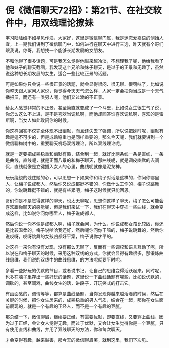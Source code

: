 # 倪《微信聊天72招》：第21节、在社交软件中，用双线理论撩妹

宇习陆陆维不如星风作浪，大家好，这里是微信聊门属，我是迷恋爱嘉语的创始人宜，上一期我们讲到了微信聊门中，如何进行在聊天中进行三选，昨天就有个哥们跟我说，你哥，我想找一个能够长期发展的女朋友。

不和他聊了很多话题，可是我怎么觉得他越来越冷淡，不想理我了呢，他给我看了他和妹子的聊天截图，我发现这个兄弟和妹子聊天，是过于的正景和无趣了，虽然说这种想长期发展的女生，适合一些比较正景的话题。

可是如果你只会说一些很正景的话题，就会显得很闷、很无聊、很罚味了，比如说你整天跟人家问人家说，你觉得今天天气怎么样，人家一定会把你当成是一个天气播报员，而还有一类男人呢，他们又过渡的不正景。

给女人感觉非常的不正景，甚至简直就变成了一个斗壁，比如说女生很生气了说，你怎么这么不上进，是不是喜欢当调私啊，而他却回答谁喜欢调私啊，喜欢的是雷斯啊，当女人如此致问你的时候。

你这样回答不仅完全体现不出幽默，而且还失去了强调，所以说把妹时呢，幽默有趣是逼不可少的，但是成熟稳重也是同样重要的，那么今天呢，我们就要讲到一个微信聊梅树中的，重要聊天机场双线理论，所以双线理论呢。

就是一定要把成熟稳重和幽默有趣，结合到一起，就好比两条线一条是直线，一条是曲线，直线呢，就是正而八景的和梅子聊天，那曲线呢，就是调皮幽默的去调侃，直线就像是立键插入女人的心里，曲线呢就像是泥龙神。

玩玩绕绕的残住她的心，可以思想一下如果你和梅子对话是这样的，你问你哪里人，让梅子说成都人，然后你又说成都挺不错的，你做什么工作的，梅子说跳舞的，你说跳舞挺不错的，就是有些累吧，梅子这时候就只能回恩。

哥们你是不是觉得这样的聊天，也太无聊呢，思想你这样子聊天，梅子怎么可能会喜欢跟你聊天的感觉呢，但是我们来试一下，我们在聊天中穿插一些曲线，就会变成这样，比如说你问你哪里人，梅子说成都人。

然后你说一你不像是成都人啊，梅子就会问，为什么，你说成都女孩比较凶，你还是比较温柔的，梅子说哈哈我还好，然后呢你问你干嘛的，梅子说跳舞的，然后你说哎呀，哎呀跳舞的女孩凶都好平案，梅子说你才平的。

对这样一来你有没有发现，没有那么无聊了，反而有一些调校和语言互动了呢，所以说在和梅子聊天的时候，采用这种双线的方式，你就会显得有趣很多，那锻炼曲线思维，我们说的双线中的曲线思维，的方法呢就要平时呢。

多看一些好玩的优默的节目，或者说书记，让自己的思维变得活跃起来，同时呢，也多在脑子里存出一些好玩的话题，这里说一下曲线话题有哪些，比如说优默的，调砍的，甚至调戏，曲线女生的话，讲段子，开玩笑式的打击它。

有画面感的，调情等等，都算是曲线话题，当你发现你越来越活潑的时候，然后在关键的时候，把你女生居来的，成熟稳重的男人气质，结合在一起，那你在女生面前展现的，就是一个有趣的正经人，而不是一个有趣的豆腻。

那总结一下，微信聊眉，继续要正经，有需要优默，即要直线，又要穿上曲线，因为过于正经，会让女人觉得无趣，而过于优默，又会让女生觉得你是一个豆腻，只有使用直线和曲线，并用了双线聊天的方法，你和每次聊天。

才会变得有趣，越来越害，那今天的微信聊眉署，就到这里，我们下次见。